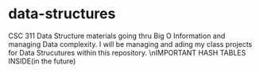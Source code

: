 # data-structures
CSC 311 Data Structure materials going thru Big O Information and managing Data complexity.
I will be managing and ading my class projects for Data Strucutures within this repository.
\nIMPORTANT HASH TABLES INSIDE(in the future)
